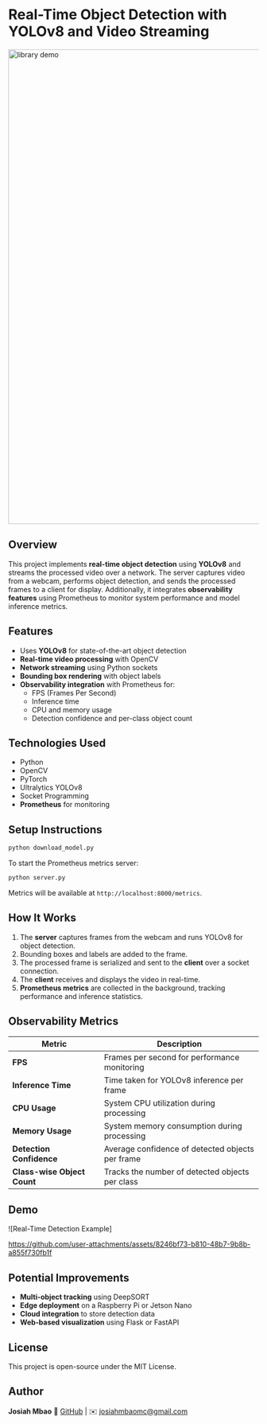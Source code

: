 # Real-Time Object Detection with YOLOv8 and Video Streaming
<img width="954" alt="library demo" src="https://github.com/user-attachments/assets/44bb0021-983a-4e7a-82d2-acc6acae964a" />

## Overview
This project implements **real-time object detection** using **YOLOv8** and streams the processed video over a network. The server captures video from a webcam, performs object detection, and sends the processed frames to a client for display. Additionally, it integrates **observability features** using Prometheus to monitor system performance and model inference metrics.

## Features
- Uses **YOLOv8** for state-of-the-art object detection
- **Real-time video processing** with OpenCV
- **Network streaming** using Python sockets
- **Bounding box rendering** with object labels
- **Observability integration** with Prometheus for:
  - FPS (Frames Per Second)
  - Inference time
  - CPU and memory usage
  - Detection confidence and per-class object count

## Technologies Used
- Python
- OpenCV
- PyTorch
- Ultralytics YOLOv8
- Socket Programming
- **Prometheus** for monitoring

## Setup Instructions

```bash
python download_model.py
```

To start the Prometheus metrics server:
```bash
python server.py
```
Metrics will be available at `http://localhost:8000/metrics`.

## How It Works
1. The **server** captures frames from the webcam and runs YOLOv8 for object detection.
2. Bounding boxes and labels are added to the frame.
3. The processed frame is serialized and sent to the **client** over a socket connection.
4. The **client** receives and displays the video in real-time.
5. **Prometheus metrics** are collected in the background, tracking performance and inference statistics.

## Observability Metrics
| Metric | Description |
|--------|-------------|
| **FPS** | Frames per second for performance monitoring |
| **Inference Time** | Time taken for YOLOv8 inference per frame |
| **CPU Usage** | System CPU utilization during processing |
| **Memory Usage** | System memory consumption during processing |
| **Detection Confidence** | Average confidence of detected objects per frame |
| **Class-wise Object Count** | Tracks the number of detected objects per class |

## Demo
![Real-Time Detection Example]

https://github.com/user-attachments/assets/8246bf73-b810-48b7-9b8b-a855f730fb1f

## Potential Improvements
- **Multi-object tracking** using DeepSORT
- **Edge deployment** on a Raspberry Pi or Jetson Nano
- **Cloud integration** to store detection data
- **Web-based visualization** using Flask or FastAPI

## License
This project is open-source under the MIT License.

## Author
**Josiah Mbao**
🔗 [GitHub](https://github.com/josiah-mbao)  |  ✉️ josiahmbaomc@gmail.com

